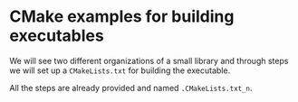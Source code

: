 # CMake examples for building executables

We will see two different organizations of a small library and through
steps we will set up a `CMakeLists.txt` for building the executable.

All the steps are already provided and named `.CMakeLists.txt_n`.